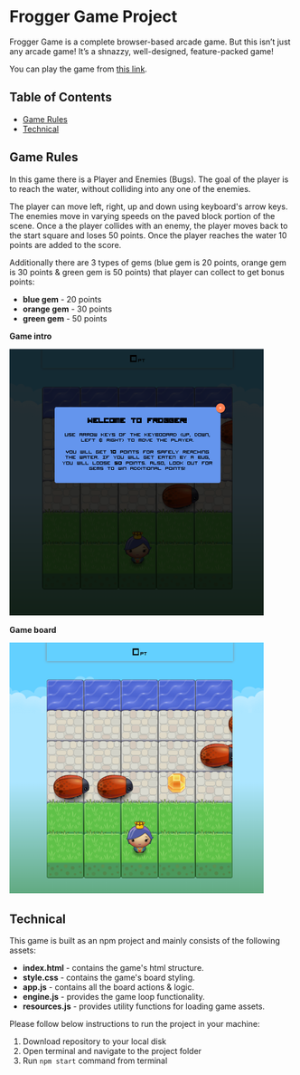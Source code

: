 # Frogger Game Project

Frogger Game is a complete browser-based arcade game. But this isn’t just any arcade game! It’s a shnazzy, well-designed, feature-packed game!

You can play the game from [this link](https://htmlpreview.github.io/?https://github.com/ogasimli/udacity-Arcade-Game/blob/master/index.html).

## Table of Contents

* [Game Rules](#game-rules)
* [Technical](#technical)

## Game Rules

In this game there is a Player and Enemies (Bugs). The goal of the player is to reach the water, without colliding into any one of the enemies.

The player can move left, right, up and down using keyboard's arrow keys. The enemies move in varying speeds on the paved block portion of the scene. Once a the player collides with an enemy, the player moves back to the start square and loses 50 points. Once the player reaches the water 10 points are added to the score.

Additionally there are 3 types of gems (blue gem is 20 points, orange gem is 30 points & green gem is 50 points) that player can collect to get bonus points:

* **blue gem** - 20 points
* **orange gem** - 30 points
* **green gem** - 50 points

**Game intro**

<img src="./screenshots/intro.PNG" width="450">

**Game board**

<img src="./screenshots/play.PNG" width="450">

## Technical

This game is built as an npm project and mainly consists of the following assets:

* **index.html** - contains the game's html structure.
* **style.css** - contains the game's board styling.
* **app.js** - contains all the board actions & logic.
* **engine.js** - provides the game loop functionality.
* **resources.js** - provides utility functions for loading game assets.

Please follow below instructions to run the project in your machine:

1. Download repository to your local disk
2. Open terminal and navigate to the project folder
3. Run `npm start` command from terminal